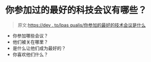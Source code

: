 # 你参加过的最好的科技会议有哪些？

> 原文:[https://dev . to/lpas qualis/你参加的最好的技术会议是什么](https://dev.to/lpasqualis/what-are-the-best-tech-conferences-you-attend)

*   你参加哪些会议？
*   他们被关在哪里？
*   是什么让他们成为最好的？
*   你喜欢他们什么？